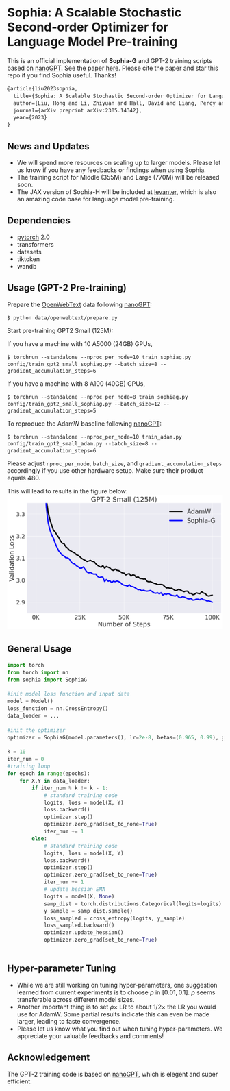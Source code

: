 # Sophia: A Scalable Stochastic Second-order Optimizer for Language Model Pre-training

This is an official implementation of **Sophia-G** and GPT-2 training scripts based on [nanoGPT](https://github.com/karpathy/nanoGPT/). See the paper [here](https://arxiv.org/abs/2305.14342). Please cite the paper and star this repo if you find Sophia useful. Thanks!

```tex
@article{liu2023sophia,
  title={Sophia: A Scalable Stochastic Second-order Optimizer for Language Model Pre-training},
  author={Liu, Hong and Li, Zhiyuan and Hall, David and Liang, Percy and Ma, Tengyu},
  journal={arXiv preprint arXiv:2305.14342},
  year={2023}
}
```

## News and Updates

- We will spend more resources on scaling up to larger models. Please let us know if you have any feedbacks or findings when using Sophia.
- The training script for Middle (355M) and Large (770M) will be released soon. 
- The JAX version of Sophia-H will be included at [levanter](https://github.com/stanford-crfm/levanter), which is also an amazing code base for language model pre-training. 

## Dependencies

- [pytorch](https://pytorch.org) 2.0
- transformers
- datasets
- tiktoken 
- wandb 

## Usage (GPT-2 Pre-training)

Prepare the [OpenWebText](https://huggingface.co/datasets/openwebtext) data following [nanoGPT](https://github.com/karpathy/nanoGPT/):
```
$ python data/openwebtext/prepare.py
```
Start pre-training GPT2 Small (125M):

If you have a machine with 10 A5000 (24GB) GPUs,
```
$ torchrun --standalone --nproc_per_node=10 train_sophiag.py config/train_gpt2_small_sophiag.py --batch_size=8 --gradient_accumulation_steps=6
```
If you have a machine with 8 A100 (40GB) GPUs,
```
$ torchrun --standalone --nproc_per_node=8 train_sophiag.py config/train_gpt2_small_sophiag.py --batch_size=12 --gradient_accumulation_steps=5
```

To reproduce the AdamW baseline following [nanoGPT](https://github.com/karpathy/nanoGPT/):
```
$ torchrun --standalone --nproc_per_node=10 train_adam.py config/train_gpt2_small_adam.py --batch_size=8 --gradient_accumulation_steps=6
```

Please adjust ```nproc_per_node```, ```batch_size```, and ```gradient_accumulation_steps``` accordingly if you use other hardware setup. Make sure their product equals 480.

This will lead to results in the figure below:
![repro124m](assets/small_100k_plus.png)


## General Usage

```python 
import torch 
from torch import nn
from sophia import SophiaG

#init model loss function and input data
model = Model()
loss_function = nn.CrossEntropy()
data_loader = ...

#init the optimizer
optimizer = SophiaG(model.parameters(), lr=2e-8, betas=(0.965, 0.99), gamma = 2e4, weight_decay=1e-1)

k = 10
iter_num = 0
#training loop
for epoch in range(epochs):
    for X,Y in data_loader:
        if iter_num % k != k - 1:
            # standard training code
            logits, loss = model(X, Y)
            loss.backward()
            optimizer.step()
            optimizer.zero_grad(set_to_none=True)
            iter_num += 1
        else:
            # standard training code
            logits, loss = model(X, Y)
            loss.backward()
            optimizer.step()
            optimizer.zero_grad(set_to_none=True)
            iter_num += 1
            # update hessian EMA
            logits = model(X, None)
            samp_dist = torch.distributions.Categorical(logits=logits)
            y_sample = samp_dist.sample()
            loss_sampled = cross_entropy(logits, y_sample)
            loss_sampled.backward()
            optimizer.update_hessian()
            optimizer.zero_grad(set_to_none=True)
            
```

## Hyper-parameter Tuning

- While we are still working on tuning hyper-parameters, one suggestion learned from current experiments is to choose $\rho$ in $[0.01, 0.1]$. $\rho$ seems transferable across different model sizes. 
- Another important thing is to set $\rho\times$ LR to about $1/2 \times$ the LR you would use for AdamW. Some partial results indicate this can even be made larger, leading to faste convergence. 
- Please let us know what you find out when tuning hyper-parameters. We appreciate your valuable feedbacks and comments!


## Acknowledgement

The GPT-2 training code is based on [nanoGPT](https://github.com/karpathy/nanoGPT/), which is elegent and super efficient. 